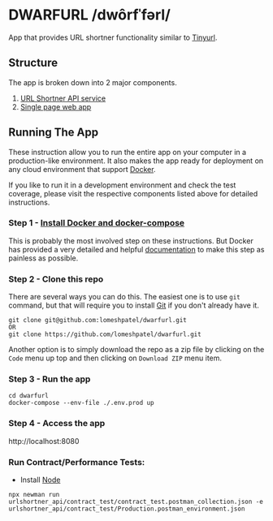 # DWARFURL /dwôrfˈfərl/
App that provides URL shortner functionality similar to [Tinyurl](https://tinyurl.com/).

## Structure
The app is broken down into 2 major components.
1. [URL Shortner API service](https://github.com/lomeshpatel/dwarfurl/tree/master/urlshortner_api)
2. [Single page web app](https://github.com/lomeshpatel/dwarfurl/tree/master/web-app)

## Running The App
These instruction allow you to run the entire app on your computer in a production-like environment. It also makes the app ready for deployment on any cloud environment that support [Docker](https://www.docker.com/).

If you like to run it in a development environment and check the test coverage, please visit the respective components listed above for detailed instructions.

### Step 1 - [Install Docker and docker-compose](https://docs.docker.com/get-docker/)
This is probably the most involved step on these instructions. But Docker has provided a very detailed and helpful [documentation](https://docs.docker.com/get-docker/) to make this step as painless as possible.

### Step 2 - Clone this repo
There are several ways you can do this. The easiest one is to use `git` command, but that will require you to install [Git](https://git-scm.com/) if you don't already have it.
```
git clone git@github.com:lomeshpatel/dwarfurl.git
OR
git clone https://github.com/lomeshpatel/dwarfurl.git
```

Another option is to simply download the repo as a zip file by clicking on the `Code` menu up top and then clicking on `Download ZIP` menu item.

### Step 3 - Run the app
```
cd dwarfurl
docker-compose --env-file ./.env.prod up
```

### Step 4 - Access the app
http://localhost:8080

### Run Contract/Performance Tests:

  * Install [Node](https://nodejs.org/)

```
npx newman run urlshortner_api/contract_test/contract_test.postman_collection.json -e urlshortner_api/contract_test/Production.postman_environment.json
```